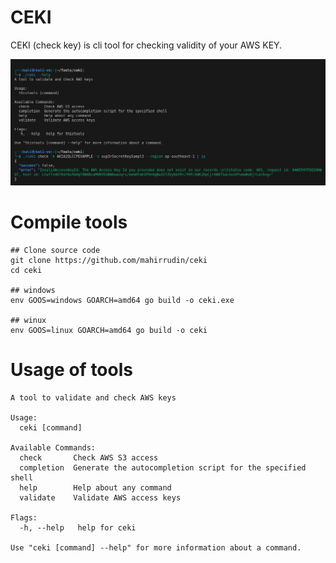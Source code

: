# CEKI

CEKI (check key) is cli tool for checking validity of your AWS KEY. 

![Ceki](ceki.png?raw=true)

# Compile tools

```
## Clone source code
git clone https://github.com/mahirrudin/ceki
cd ceki

## windows
env GOOS=windows GOARCH=amd64 go build -o ceki.exe

## winux
env GOOS=linux GOARCH=amd64 go build -o ceki

```

# Usage of tools

```
A tool to validate and check AWS keys

Usage:
  ceki [command]

Available Commands:
  check       Check AWS S3 access
  completion  Generate the autocompletion script for the specified shell
  help        Help about any command
  validate    Validate AWS access keys

Flags:
  -h, --help   help for ceki

Use "ceki [command] --help" for more information about a command.
```